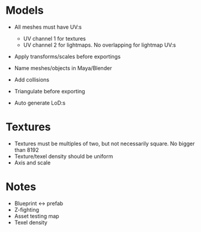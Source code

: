 # Models

- All meshes must have UV:s
  - UV channel 1 for textures
  - UV channel 2 for lightmaps. No overlapping for lightmap UV:s

- Apply transforms/scales before exportings
- Name meshes/objects in Maya/Blender
- Add collisions
- Triangulate before exporting
- Auto generate LoD:s

# Textures

- Textures must be multiples of two, but not necessarily square. No bigger than 8192
- Texture/texel density should be uniform
- Axis and scale

# Notes

- Blueprint <-> prefab
- Z-fighting
- Asset testing map
- Texel density